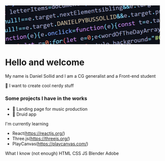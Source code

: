 ![image](https://github.com/DanielPyb/DanielPyb/blob/main/Git.PNG)
# Hello and welcome
My name is Daniel Sollid and I am a CG generalist and a Front-end student

:dragon: I want to create cool nerdy stuff
### Some projects I have in the works

- :musical_score: Landing page for music production
- :herb: Druid app

I'm currently learning
- React(https://reactjs.org/)
- Three.js(https://threejs.org/)
- PlayCanvas(https://playcanvas.com/)

What I know (not enough)
HTML CSS JS Blender Adobe

<!--
**DanielPyb/DanielPyb** is a ✨ _special_ ✨ repository because its `README.md` (this file) appears on your GitHub profile.

Here are some ideas to get you started:

- 🔭 I’m currently working on ...
- 🌱 I’m currently learning ...
- 👯 I’m looking to collaborate on ...
- 🤔 I’m looking for help with ...
- 💬 Ask me about ...
- 📫 How to reach me: ...
- 😄 Pronouns: ...
- ⚡ Fun fact: ...
-->
